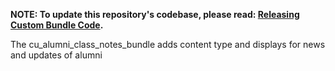 **NOTE: To update this repository's codebase, please read: [Releasing Custom Bundle Code](https://github.com/CuBoulder/express_documentation/blob/master/docs/creating_custom_bundles.md#releasing-custom-bundle-code).**

The cu_alumni_class_notes_bundle adds content type and displays for news and updates of alumni
